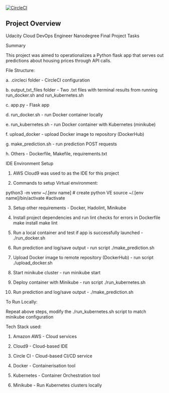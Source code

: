 [![CircleCI](https://dl.circleci.com/status-badge/img/gh/frankywobs/Cloud-Devops-project-4/tree/main.svg?style=svg)](https://dl.circleci.com/status-badge/redirect/gh/frankywobs/Cloud-Devops-project-4/tree/main)

## Project Overview

Udacity Cloud DevOps Engineer Nanodegree Final Project Tasks

Summary

This project was aimed to operationalizes a Python flask app that serves out predictions about housing prices through API calls.

File Structure:

a. .circleci folder - CircleCI configuration

b. output_txt_files folder - Two .txt files with terminal results from running 
   run_docker.sh and run_kubernetes.sh

c. app.py - Flask app

d. run_docker.sh - run Docker container locally

e. run_kubernetes.sh - run Docker container with Kubernetes (minikube)

f. upload_docker - upload Docker image to repository (DockerHub)

g. make_prediction.sh - run prediction POST requests

h. Others - Dockerfile, Makefile, requirements.txt


IDE Environment Setup

1. AWS Cloud9 was used to as the IDE for this project

2. Commands to setup Virtual environment:

python3 -m venv ~/.[env name]       # create python VE
source ~/.[env name]/bin/activate   #activate

3. Setup other requirements - Docker, Hadolint, Minikube
4. Install project dependencies and run lint checks for errors in Dockerfile
   make install
   make lint

5.  Run a local container and test if app is successfully launched - ./run_docker.sh
6.  Run prediction and log/save output - run script ./make_prediction.sh
7.  Upload Docker image to remote repository (DockerHub) - run script ./upload_docker.sh
8.  Start minikube cluster - run minikube start
9.  Deploy container with Minikube - run script ./run_kubernetes.sh
10. Run prediction and log/save output - ./make_prediction.sh

To Run Locally:

Repeat above steps, modify the ./run_kubernetes.sh script to match minikube configuration


Tech Stack used:

1. Amazon AWS - Cloud services

2. Cloud9 - Cloud-based IDE

3. Circle CI - Cloud-based CI/CD service

4. Docker - Containerisation tool

5. Kubernetes - Container Orchestration tool

6. Minikube - Run Kubernetes clusters locally

